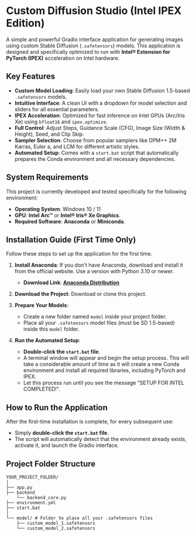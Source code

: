 # Custom Diffusion Studio (Intel IPEX Edition)

A simple and powerful Gradio interface application for generating images using custom Stable Diffusion (`.safetensors`) models. This application is designed and specifically optimized to run with **Intel® Extension for PyTorch (IPEX)** acceleration on Intel hardware.

## Key Features

* **Custom Model Loading**: Easily load your own Stable Diffusion 1.5-based `.safetensors` models.
* **Intuitive Interface**: A clean UI with a dropdown for model selection and sliders for all essential parameters.
* **IPEX Acceleration**: Optimized for fast inference on Intel GPUs (Arc/Iris Xe) using `bfloat16` and `ipex.optimize`.
* **Full Control**: Adjust Steps, Guidance Scale (CFG), Image Size (Width & Height), Seed, and Clip Skip.
* **Sampler Selection**: Choose from popular samplers like DPM++ 2M Karras, Euler a, and LCM for different artistic styles.
* **Automated Setup**: Comes with a `start.bat` script that automatically prepares the Conda environment and all necessary dependencies.

## System Requirements

This project is currently developed and tested specifically for the following environment:

* **Operating System**: Windows 10 / 11
* **GPU**: **Intel Arc™** or **Intel® Iris® Xe Graphics**. 
* **Required Software**: **Anaconda** or **Miniconda**.

## Installation Guide (First Time Only)

Follow these steps to set up the application for the first time.

1.  **Install Anaconda**:
    If you don't have Anaconda, download and install it from the official website. Use a version with Python 3.10 or newer.
    * **Download Link**: [**Anaconda Distribution**](https://www.anaconda.com/download/success)

2.  **Download the Project**:
    Download or clone this project.

3.  **Prepare Your Models**:
    * Create a new folder named `model` inside your project folder.
    * Place all your `.safetensors` model files (must be SD 1.5-based) inside this `model` folder.

4.  **Run the Automated Setup**:
    * **Double-click the `start.bat` file**.
    * A terminal window will appear and begin the setup process. This will take a considerable amount of time as it will create a new Conda environment and install all required libraries, including PyTorch and IPEX.
    * Let this process run until you see the message "SETUP FOR INTEL COMPLETED!".

## How to Run the Application

After the first-time installation is complete, for every subsequent use:

* Simply **double-click the `start.bat` file**.
* The script will automatically detect that the environment already exists, activate it, and launch the Gradio interface.

## Project Folder Structure
```
YOUR_PROJECT_FOLDER/
│
├── app.py 
├── backend
	└── backend_core.py 
├── environment.yml 
├── start.bat 
│
└── model/ # Folder to place all your .safetensors files
	├── custom_model_1.safetensors
	└── custom_model_2.safetensors
```
